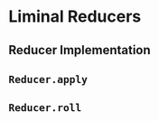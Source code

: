 # Liminal Reducers <Badge type="warning" text="beta" />

## Reducer Implementation

## `Reducer.apply`

## `Reducer.roll`
